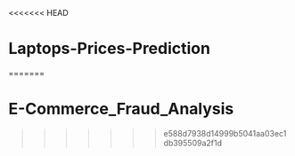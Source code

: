 <<<<<<< HEAD
# Laptops-Prices-Prediction
=======
# E-Commerce_Fraud_Analysis
>>>>>>> e588d7938d14999b5041aa03ec1db395509a2f1d
